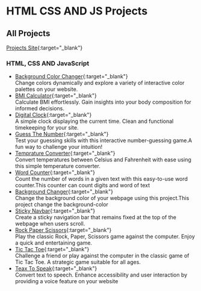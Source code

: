 # HTML CSS AND JS Projects

## All Projects

[Projects Site](https://project-by-haidarbalospura.netlify.app){:target="\_blank"}

### HTML, CSS AND JavaScript

- [Background Color Changer](https://github.com/haidarbalospura/Projects/tree/main/1%20-%20Color%20Changer){:target="\_blank"}<br> Change colors dynamically and explore a variety of interactive color palettes on your website.
- [BMI Calculator](https://github.com/haidarbalospura/Projects/tree/main/2%20-%20BMI%20Calculator){:target="\_blank"} <br> Calculate BMI effortlessly. Gain insights into your body composition for informed decisions.
- [Digital Clock](https://github.com/haidarbalospura/Projects/tree/main/3%20-%20Digital%20Clock){:target="\_blank"} <br> A simple clock displaying the current time. Clean and functional timekeeping for your site.
- [Guess The Number](https://github.com/haidarbalospura/Projects/tree/main/4%20-%20Guess%20The%20Number){:target="\_blank"} <br> Test your guessing skills with this interactive number-guessing game.A fun way to challenge your intuition!
- [Temprature Converter](https://github.com/haidarbalospura/Projects/tree/main/5%20-%20Temprature%20Converter){:target="\_blank"} <br> Convert temperatures between Celsius and Fahrenheit with ease using this simple temperature converter.
- [Word Counter](https://github.com/haidarbalospura/Projects/tree/main/6%20-%20Word%20Counter){:target="\_blank"} <br>Count the number of words in a given text with this easy-to-use word counter.This counter can count digits and word of text
- [Background Changer](https://github.com/haidarbalospura/Projects/tree/main/7%20-%20Background%20Changer){:target="\_blank"} <br> Change the background color of your webpage using this project.This project change the background-color
- [Sticky Navbar](https://github.com/haidarbalospura/Projects/tree/main/8%20-%20Sticky%20Navbar){:target="\_blank"} <br> Create a sticky navigation bar that remains fixed at the top of the webpage when users scroll.
- [Rock Paper Scissors](https://github.com/haidarbalospura/Projects/tree/main/9%20-%20Rock%20Paper%20Scissors){:target="\_blank"} <br> Play the classic Rock, Paper, Scissors game against the computer. Enjoy a quick and entertaining game.
- [Tic Tac Toe](https://github.com/haidarbalospura/Projects/tree/main/10%20-%20Tic%20Tac%20Toe){:target="\_blank"} <br> Challenge a friend or play against the computer in the classic game of Tic Tac Toe. A strategic game suitable for all ages.
- [Teax To Speak](https://github.com/haidarbalospura/Projects/tree/main/11%20-%20Text%20To%20Speak){:target="\_blank"} <br> Convert text to speech. Enhance accessibility and user interaction by providing a voice feature on your website
